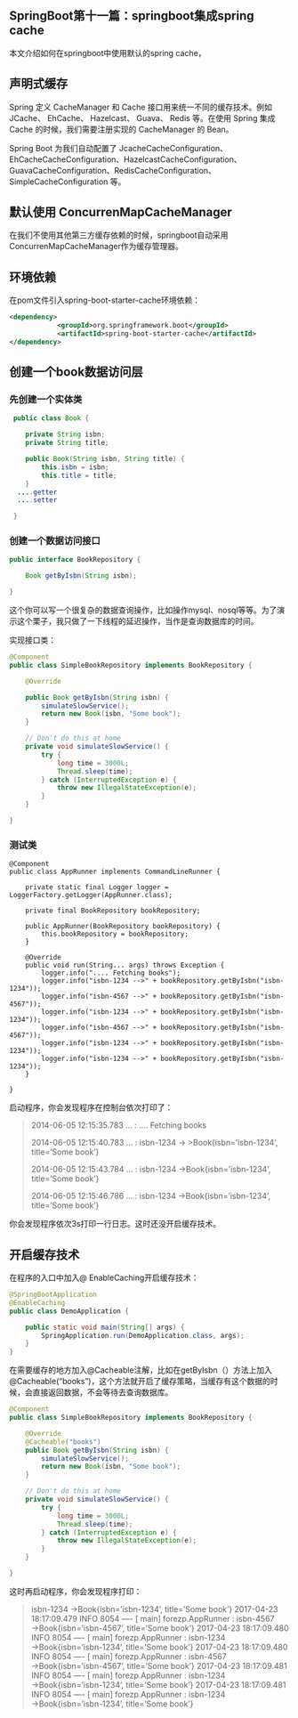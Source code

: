 ## SpringBoot第十一篇：springboot集成spring cache

本文介绍如何在springboot中使用默认的spring cache，

## 声明式缓存

Spring 定义 CacheManager 和 Cache 接口用来统一不同的缓存技术。例如 JCache、 EhCache、 Hazelcast、 Guava、 Redis 等。在使用 Spring 集成 Cache 的时候，我们需要注册实现的 CacheManager 的 Bean。

Spring Boot 为我们自动配置了 JcacheCacheConfiguration、 EhCacheCacheConfiguration、HazelcastCacheConfiguration、GuavaCacheConfiguration、RedisCacheConfiguration、SimpleCacheConfiguration 等。

## 默认使用 ConcurrenMapCacheManager

在我们不使用其他第三方缓存依赖的时候，springboot自动采用ConcurrenMapCacheManager作为缓存管理器。

## 环境依赖

在pom文件引入spring-boot-starter-cache环境依赖：

```xml
<dependency>
            <groupId>org.springframework.boot</groupId>
            <artifactId>spring-boot-starter-cache</artifactId>
</dependency>
```

## 创建一个book数据访问层

### 先创建一个实体类

```java
 public class Book {

    private String isbn;
    private String title;

    public Book(String isbn, String title) {
        this.isbn = isbn;
        this.title = title;
    }
  ....getter
  ....setter  

 }
```

### 创建一个数据访问接口

```java
public interface BookRepository {

    Book getByIsbn(String isbn);

}
```

这个你可以写一个很复杂的数据查询操作，比如操作mysql、nosql等等。为了演示这个栗子，我只做了一下线程的延迟操作，当作是查询数据库的时间。

实现接口类：

```java
@Component
public class SimpleBookRepository implements BookRepository {

    @Override

    public Book getByIsbn(String isbn) {
        simulateSlowService();
        return new Book(isbn, "Some book");
    }

    // Don't do this at home
    private void simulateSlowService() {
        try {
            long time = 3000L;
            Thread.sleep(time);
        } catch (InterruptedException e) {
            throw new IllegalStateException(e);
        }
    }

}
```

### 测试类

```Java、
@Component
public class AppRunner implements CommandLineRunner {

    private static final Logger logger = LoggerFactory.getLogger(AppRunner.class);

    private final BookRepository bookRepository;

    public AppRunner(BookRepository bookRepository) {
        this.bookRepository = bookRepository;
    }

    @Override
    public void run(String... args) throws Exception {
        logger.info(".... Fetching books");
        logger.info("isbn-1234 -->" + bookRepository.getByIsbn("isbn-1234"));
        logger.info("isbn-4567 -->" + bookRepository.getByIsbn("isbn-4567"));
        logger.info("isbn-1234 -->" + bookRepository.getByIsbn("isbn-1234"));
        logger.info("isbn-4567 -->" + bookRepository.getByIsbn("isbn-4567"));
        logger.info("isbn-1234 -->" + bookRepository.getByIsbn("isbn-1234"));
        logger.info("isbn-1234 -->" + bookRepository.getByIsbn("isbn-1234"));
    }

}
```

启动程序，你会发现程序在控制台依次打印了：

> 2014-06-05 12:15:35.783  … : …. Fetching books
>
> 2014-06-05 12:15:40.783  … : isbn-1234 → >Book{isbn=’isbn-1234’, title=’Some book’}
>
> 2014-06-05 12:15:43.784  … : isbn-1234 →Book{isbn=’isbn-1234’, title=’Some book’}
>
> 2014-06-05 12:15:46.786  … : isbn-1234 →Book{isbn=’isbn-1234’, title=’Some book’}

你会发现程序依次3s打印一行日志。这时还没开启缓存技术。

## 开启缓存技术

在程序的入口中加入@ EnableCaching开启缓存技术：

```java
@SpringBootApplication
@EnableCaching
public class DemoApplication {

    public static void main(String[] args) {
        SpringApplication.run(DemoApplication.class, args);
    }
}
```

在需要缓存的地方加入@Cacheable注解，比如在getByIsbn（）方法上加入@Cacheable(“books”)，这个方法就开启了缓存策略，当缓存有这个数据的时候，会直接返回数据，不会等待去查询数据库。

```java
@Component
public class SimpleBookRepository implements BookRepository {

    @Override
    @Cacheable("books")
    public Book getByIsbn(String isbn) {
        simulateSlowService();
        return new Book(isbn, "Some book");
    }

    // Don't do this at home
    private void simulateSlowService() {
        try {
            long time = 3000L;
            Thread.sleep(time);
        } catch (InterruptedException e) {
            throw new IllegalStateException(e);
        }
    }

}
```

这时再启动程序，你会发现程序打印：

> isbn-1234 →Book{isbn=’isbn-1234’, title=’Some book’}
> 2017-04-23 18:17:09.479  INFO 8054 —- [           main] forezp.AppRunner                         : isbn-4567 →Book{isbn=’isbn-4567’, title=’Some book’}
> 2017-04-23 18:17:09.480  INFO 8054 —- [           main] forezp.AppRunner                         : isbn-1234 →Book{isbn=’isbn-1234’, title=’Some book’}
> 2017-04-23 18:17:09.480  INFO 8054 —- [           main] forezp.AppRunner                         : isbn-4567 →Book{isbn=’isbn-4567’, title=’Some book’}
> 2017-04-23 18:17:09.481  INFO 8054 —- [           main] forezp.AppRunner                         : isbn-1234 →Book{isbn=’isbn-1234’, title=’Some book’}
> 2017-04-23 18:17:09.481  INFO 8054 —- [           main] forezp.AppRunner                         : isbn-1234 →Book{isbn=’isbn-1234’, title=’Some book’}



